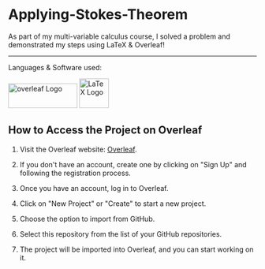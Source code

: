 # Applying-Stokes-Theorem

As part of my multi-variable calculus course, I solved a problem and demonstrated my steps using LaTeX &amp; Overleaf!

---
Languages & Software used:

<img src="https://github.com/LydiaAlem/Applying-Stokes-Theorem/assets/107647071/a55dcd53-66b1-4437-b64b-2fc759a02624" alt="overleaf Logo" width="140" height="50">
<img src="https://github.com/LydiaAlem/Applying-Stokes-Theorem/assets/107647071/7586c7d7-2255-4bb6-9b6e-4cb0573b4c23" alt="LaTeX Logo" width="60" height="60">

## How to Access the Project on Overleaf

1. Visit the Overleaf website: [Overleaf](https://www.overleaf.com).

2. If you don't have an account, create one by clicking on "Sign Up" and following the registration process.

3. Once you have an account, log in to Overleaf.

4. Click on "New Project" or "Create" to start a new project.

5. Choose the option to import from GitHub.

6. Select this repository from the list of your GitHub repositories.

7. The project will be imported into Overleaf, and you can start working on it.

